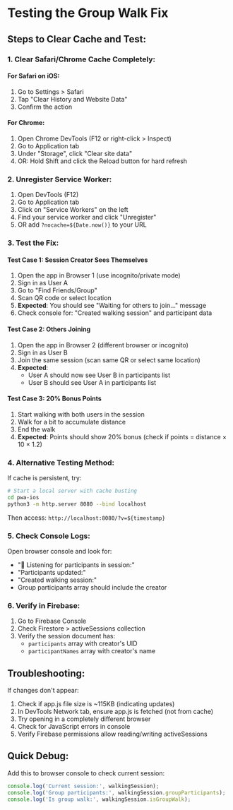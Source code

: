 # Testing the Group Walk Fix

## Steps to Clear Cache and Test:

### 1. Clear Safari/Chrome Cache Completely:

#### For Safari on iOS:
1. Go to Settings > Safari
2. Tap "Clear History and Website Data"
3. Confirm the action

#### For Chrome:
1. Open Chrome DevTools (F12 or right-click > Inspect)
2. Go to Application tab
3. Under "Storage", click "Clear site data"
4. OR: Hold Shift and click the Reload button for hard refresh

### 2. Unregister Service Worker:
1. Open DevTools (F12)
2. Go to Application tab
3. Click on "Service Workers" on the left
4. Find your service worker and click "Unregister"
5. OR add `?nocache=${Date.now()}` to your URL

### 3. Test the Fix:

#### Test Case 1: Session Creator Sees Themselves
1. Open the app in Browser 1 (use incognito/private mode)
2. Sign in as User A
3. Go to "Find Friends/Group"
4. Scan QR code or select location
5. **Expected**: You should see "Waiting for others to join..." message
6. Check console for: "Created walking session" and participant data

#### Test Case 2: Others Joining
1. Open the app in Browser 2 (different browser or incognito)
2. Sign in as User B
3. Join the same session (scan same QR or select same location)
4. **Expected**:
   - User A should now see User B in participants list
   - User B should see User A in participants list

#### Test Case 3: 20% Bonus Points
1. Start walking with both users in the session
2. Walk for a bit to accumulate distance
3. End the walk
4. **Expected**: Points should show 20% bonus (check if points = distance × 10 × 1.2)

### 4. Alternative Testing Method:

If cache is persistent, try:
```bash
# Start a local server with cache busting
cd pwa-ios
python3 -m http.server 8080 --bind localhost
```

Then access: `http://localhost:8080/?v=${timestamp}`

### 5. Check Console Logs:

Open browser console and look for:
- "👥 Listening for participants in session:"
- "Participants updated:"
- "Created walking session:"
- Group participants array should include the creator

### 6. Verify in Firebase:

1. Go to Firebase Console
2. Check Firestore > activeSessions collection
3. Verify the session document has:
   - `participants` array with creator's UID
   - `participantNames` array with creator's name

## Troubleshooting:

If changes don't appear:
1. Check if app.js file size is ~115KB (indicating updates)
2. In DevTools Network tab, ensure app.js is fetched (not from cache)
3. Try opening in a completely different browser
4. Check for JavaScript errors in console
5. Verify Firebase permissions allow reading/writing activeSessions

## Quick Debug:

Add this to browser console to check current session:
```javascript
console.log('Current session:', walkingSession);
console.log('Group participants:', walkingSession.groupParticipants);
console.log('Is group walk:', walkingSession.isGroupWalk);
```